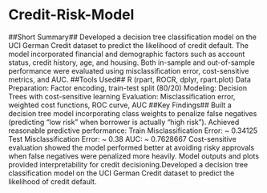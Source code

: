 # Credit-Risk-Model
##Short Summary##
Developed a decision tree classification model on the UCI German Credit dataset to predict the likelihood of credit default. The model incorporated financial and demographic factors such as account status, credit history, age, and housing. Both in-sample and out-of-sample performance were evaluated using misclassification error, cost-sensitive metrics, and AUC.
##Tools Used##
R (rpart, ROCR, dplyr, rpart.plot)
Data Preparation: Factor encoding, train-test split (80/20)
Modeling: Decision Trees with cost-sensitive learning
Evaluation: Misclassification error, weighted cost functions, ROC curve, AUC
##Key Findings##
Built a decision tree model incorporating class weights to penalize false negatives (predicting “low risk” when borrower is actually “high risk”).
Achieved reasonable predictive performance:
Train Misclassification Error: ~ 0.34125
Test Misclassification Error: ~ 0.38
AUC: ~ 0.7628667
Cost-sensitive evaluation showed the model performed better at avoiding risky approvals when false negatives were penalized more heavily.
Model outputs and plots provided interpretability for credit decisioning.Developed a decision tree classification model on the UCI German Credit dataset to predict the likelihood of credit default.
